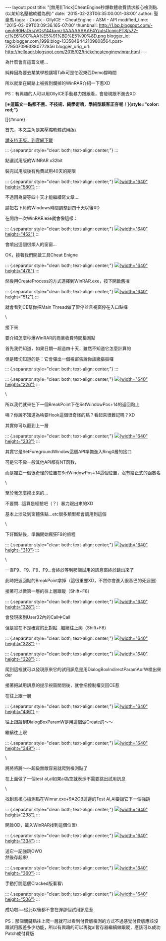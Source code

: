 \-\-- layout: post title:
\"\[無用\]\[Trick\]CheatEngine秒爆軟體收費請求核心檢測點.(以某知名壓縮軟體為例)\"
date: \'2015-02-23T06:35:00.001-08:00\' author: 聖豪馬 tags: - Crack -
OllyICE - CheatEngine - ASM - API modified\_time:
\'2015-03-09T03:09:36.165-07:00\' thumbnail:
http://1.bp.blogspot.com/-oeuhB0HaDrs/VOsY44kxmzI/AAAAAAAAF4Y/utsOcmjcPT8/s72-c/%E6%9C%AA%E5%91%BD%E5%90%8D.png
blogger\_id:
tag:blogger.com,1999:blog-1335849442109808564.post-7795070993880772856
blogger\_orig\_url:
http://helloadr.blogspot.com/2015/02/trickcheatenginewinrar.html \-\--

<div>

為什麼會有這篇文呢\...

</div>

<div>

純粹因為要去某某學校講場Talk可是怕沒東西Demo撐時間

</div>

<div>

所以就拿在網路上被拆到爛掉的WinRAR介紹一下惹XD

</div>

<div>

PS：有興趣的人可以用OllyICE手動暴力跟跟看，會發現跟不進去XD

</div>

<div>

**[※這篇文一點都不黑、不技術、純學術唷，學術型駭客正夯呢！]{style="color: red;"}**

</div>

<div>

[]{#more}

</div>

首先，本文主角是某壓縮軟體試用版\

<div>

[請支持正版，到官網下載](http://www.rar.com.tw/download.html)

</div>

::: {.separator style="clear: both; text-align: center;"}
:::

<div>

點選試用版的WINRAR x32bit

</div>

<div>

裝完試用版後有免費試用40天的期限

</div>

::: {.separator style="clear: both; text-align: center;"}
[![](http://1.bp.blogspot.com/-oeuhB0HaDrs/VOsY44kxmzI/AAAAAAAAF4Y/utsOcmjcPT8/s1600/%E6%9C%AA%E5%91%BD%E5%90%8D.png){width="640"
height="580"}](http://1.bp.blogspot.com/-oeuhB0HaDrs/VOsY44kxmzI/AAAAAAAAF4Y/utsOcmjcPT8/s1600/%E6%9C%AA%E5%91%BD%E5%90%8D.png)
:::

<div>

不過因為要等四十天才能繼續寫文章\....

</div>

<div>

請把右下角的Windows時間調整到四十天以後XD

</div>

<div>

在開啟一次WinRAR.exe就會像這樣：

</div>

::: {.separator style="clear: both; text-align: center;"}
[![](http://4.bp.blogspot.com/-cI0FmLbIcGM/VOsZtG7XlpI/AAAAAAAAF4g/Oxa_aiDJG4A/s1600/%E6%9C%AA%E5%91%BD%E5%90%8D.png){width="640"
height="452"}](http://4.bp.blogspot.com/-cI0FmLbIcGM/VOsZtG7XlpI/AAAAAAAAF4g/Oxa_aiDJG4A/s1600/%E6%9C%AA%E5%91%BD%E5%90%8D.png)
:::

<div>

會噴出這個很煩人的窗窗\...

</div>

<div>

OK，接著我們開啟工具Cheat Enigne

</div>

::: {.separator style="clear: both; text-align: center;"}
[![](http://1.bp.blogspot.com/-MzTeKN3n4V0/VOsaut8LZSI/AAAAAAAAF4o/vEtJfx6U_6k/s1600/%E6%9C%AA%E5%91%BD%E5%90%8D.png){width="640"
height="478"}](http://1.bp.blogspot.com/-MzTeKN3n4V0/VOsaut8LZSI/AAAAAAAAF4o/vEtJfx6U_6k/s1600/%E6%9C%AA%E5%91%BD%E5%90%8D.png)
:::

<div>

然後用CreateProcess的方式選擇到WinRAR.exe，按下開啟舊擋

</div>

::: {.separator style="clear: both; text-align: center;"}
[![](http://3.bp.blogspot.com/-AioKG2B0JU8/VOsbDADysZI/AAAAAAAAF4w/Yvv6gkemqJw/s1600/%E6%9C%AA%E5%91%BD%E5%90%8D.png){width="640"
height="512"}](http://3.bp.blogspot.com/-AioKG2B0JU8/VOsbDADysZI/AAAAAAAAF4w/Yvv6gkemqJw/s1600/%E6%9C%AA%E5%91%BD%E5%90%8D.png)
:::

<div>

就會看到CE幫你把Main Thread做了暫停並且視窗停在入口點囉

</div>

<div>

\

</div>

<div>

接下來

</div>

<div>

要介紹怎麼秒爆WinRAR的商業收費時間檢測點

</div>

<div>

首先我們知道，如果日期一超過四十天，雖然不知道它怎麼計算的

</div>

<div>

但是確切知道的是：它會彈出一個視窗告訴你該繳摳摳囉

</div>

::: {.separator style="clear: both; text-align: center;"}
:::

::: {.separator style="clear: both; text-align: center;"}
[![](http://2.bp.blogspot.com/-ynQL0GrTzg0/VOsy1SswUDI/AAAAAAAAF58/90z5eIXTC0o/s1600/%E6%9C%AA%E5%91%BD%E5%90%8D.png){width="640"
height="226"}](http://2.bp.blogspot.com/-ynQL0GrTzg0/VOsy1SswUDI/AAAAAAAAF58/90z5eIXTC0o/s1600/%E6%9C%AA%E5%91%BD%E5%90%8D.png)
:::

<div>

\

</div>

<div>

所以我們就來在下一個BreakPoint下在SetWindowPos+14的返回點上

</div>

<div>

咦？你說不知道為啥要Hook這個很奇怪的點？看起來很難記嗎？XD

</div>

<div>

其實你可以翻到上一層

</div>

::: {.separator style="clear: both; text-align: center;"}
[![](http://3.bp.blogspot.com/-07dxJCof4uw/VOszXB7OzBI/AAAAAAAAF6E/Pc526e-QeNg/s1600/%E6%9C%AA%E5%91%BD%E5%90%8D.png){width="640"
height="233"}](http://3.bp.blogspot.com/-07dxJCof4uw/VOszXB7OzBI/AAAAAAAAF6E/Pc526e-QeNg/s1600/%E6%9C%AA%E5%91%BD%E5%90%8D.png)
:::

<div>

其實它是SetForegroundWindow這個API準備進入Ring0層的接口

</div>

<div>

可是它不像一般其他API都有NT函數，

</div>

<div>

而是獨立一個很奇怪的位置在SetWindowPos+14這個位置，沒有給正式的函數名

</div>

<div>

\

</div>

<div>

至於我怎麼撈出來的\...

</div>

<div>

不要問\...這算是經驗吧（？）暴力跟出來的XD

</div>

<div>

基本上涉及到窗體焦點\...etc很多類型都會調用到這個

</div>

<div>

\

</div>

<div>

下好斷點後，準備開始瘋狂F9的旅程

</div>

::: {.separator style="clear: both; text-align: center;"}
[![](http://2.bp.blogspot.com/-bIGNqjcsftk/VOs1AHic7zI/AAAAAAAAF6Q/E66nf-NPUBM/s1600/%E6%9C%AA%E5%91%BD%E5%90%8D.png){width="640"
height="310"}](http://2.bp.blogspot.com/-bIGNqjcsftk/VOs1AHic7zI/AAAAAAAAF6Q/E66nf-NPUBM/s1600/%E6%9C%AA%E5%91%BD%E5%90%8D.png)
:::

<div>

\

</div>

<div>

一直F9、F9、F9、F9\...會終於等到那個試用的訊息窗終於跳出來了

</div>

<div>

此時把返回點的BreakPoint拿掉（這很重要XD，不然你會進入很基巴的死迴圈）

</div>

<div>

接著可以做第一層的往上層跟蹤（Shift+F8）

</div>

::: {.separator style="clear: both; text-align: center;"}
[![](http://1.bp.blogspot.com/-a4hDr7-5nZ4/VOs1kw_wzmI/AAAAAAAAF6Y/5_hq5yFQMGM/s1600/%E6%9C%AA%E5%91%BD%E5%90%8D.png){width="640"
height="328"}](http://1.bp.blogspot.com/-a4hDr7-5nZ4/VOs1kw_wzmI/AAAAAAAAF6Y/5_hq5yFQMGM/s1600/%E6%9C%AA%E5%91%BD%E5%90%8D.png)
:::

<div>

會發現來到User32內的Call中Call

</div>

<div>

但是實在不是確實的比對點\...繼續往上爬（Shift+F8）

</div>

::: {.separator style="clear: both; text-align: center;"}
[![](http://4.bp.blogspot.com/-PjyCVDibPc4/VOs1-bqNglI/AAAAAAAAF6g/PKUrGkVyT9s/s1600/%E6%9C%AA%E5%91%BD%E5%90%8D.png){width="640"
height="328"}](http://4.bp.blogspot.com/-PjyCVDibPc4/VOs1-bqNglI/AAAAAAAAF6g/PKUrGkVyT9s/s1600/%E6%9C%AA%E5%91%BD%E5%90%8D.png)
:::

::: {.separator style="clear: both; text-align: center;"}
[![](http://1.bp.blogspot.com/-pvAxJ2nlTh4/VOs2OVXm-vI/AAAAAAAAF6o/5jPRp0VDKI4/s1600/%E6%9C%AA%E5%91%BD%E5%90%8D.png){width="640"
height="328"}](http://1.bp.blogspot.com/-pvAxJ2nlTh4/VOs2OVXm-vI/AAAAAAAAF6o/5jPRp0VDKI4/s1600/%E6%9C%AA%E5%91%BD%E5%90%8D.png)
:::

<div>

爬到這裡就可以發現原來它的試用訊息是用DialogBoxIndirectParamAorW噴出來der

</div>

<div>

接著把試用訊息的提示視窗關閉後，就會把控制權交回CE惹

</div>

<div>

在往上跟一層

</div>

::: {.separator style="clear: both; text-align: center;"}
[![](http://4.bp.blogspot.com/-brVIVOJRT1M/VOs2yB9-ZyI/AAAAAAAAF6w/pX6w-f9IWCM/s1600/%E6%9C%AA%E5%91%BD%E5%90%8D.png){width="640"
height="436"}](http://4.bp.blogspot.com/-brVIVOJRT1M/VOs2yB9-ZyI/AAAAAAAAF6w/pX6w-f9IWCM/s1600/%E6%9C%AA%E5%91%BD%E5%90%8D.png)
:::

<div>

往上跟蹤到DialogBoxParamW是用這個做Create的～～

</div>

<div>

繼續往上跟

</div>

::: {.separator style="clear: both; text-align: center;"}
[![](http://4.bp.blogspot.com/-gH0ucnOHvjE/VOs3IlIQF_I/AAAAAAAAF64/MDBdW0WHHjM/s1600/%E6%9C%AA%E5%91%BD%E5%90%8D.png){width="640"
height="348"}](http://4.bp.blogspot.com/-gH0ucnOHvjE/VOs3IlIQF_I/AAAAAAAAF64/MDBdW0WHHjM/s1600/%E6%9C%AA%E5%91%BD%E5%90%8D.png)
:::

<div>

\

</div>

<div>

將將將將～～超級無敵容易就爬到檢測點了

</div>

<div>

在上面做了一個test al,al如果al為空就表示不需要跳出試用訊息

</div>

<div>

\

</div>

<div>

找到惹核心檢測點在Winrar.exe+9A2CB這邊的Test Al,Al要讓它下一個強跳

</div>

<div>

::: {.separator style="clear: both; text-align: center;"}
[![](http://3.bp.blogspot.com/-usgI85xu1gI/VOs5mVOdcFI/AAAAAAAAF7E/ppcBnZp9hD4/s1600/%E6%9C%AA%E5%91%BD%E5%90%8D.png){width="640"
height="298"}](http://3.bp.blogspot.com/-usgI85xu1gI/VOs5mVOdcFI/AAAAAAAAF7E/ppcBnZp9hD4/s1600/%E6%9C%AA%E5%91%BD%E5%90%8D.png)
:::

開啟OD，載入WinRAR找到這個位置\

::: {.separator style="clear: both; text-align: center;"}
[![](http://1.bp.blogspot.com/-b2wCCb3H-vU/VOs51i_TChI/AAAAAAAAF7M/HyzNaUrnWZk/s1600/%E6%9C%AA%E5%91%BD%E5%90%8D.png){width="640"
height="334"}](http://1.bp.blogspot.com/-b2wCCb3H-vU/VOs51i_TChI/AAAAAAAAF7M/HyzNaUrnWZk/s1600/%E6%9C%AA%E5%91%BD%E5%90%8D.png)
:::

送它一記強跳OWO\
然後存起來\

::: {.separator style="clear: both; text-align: center;"}
[![](http://3.bp.blogspot.com/-_97UgwIXEbk/VOs6D5xX-8I/AAAAAAAAF7U/D8UFkhCgMrM/s1600/%E6%9C%AA%E5%91%BD%E5%90%8D.png){width="640"
height="360"}](http://3.bp.blogspot.com/-_97UgwIXEbk/VOs6D5xX-8I/AAAAAAAAF7U/D8UFkhCgMrM/s1600/%E6%9C%AA%E5%91%BD%E5%90%8D.png)
:::

手動打開這個Cracked版看看\

::: {.separator style="clear: both; text-align: center;"}
[![](http://2.bp.blogspot.com/-RiqDX2bMjQ0/VOs6TWEEA2I/AAAAAAAAF7c/Tfrs67VGUI4/s1600/%E6%9C%AA%E5%91%BD%E5%90%8D.png){width="640"
height="506"}](http://2.bp.blogspot.com/-RiqDX2bMjQ0/VOs6TWEEA2I/AAAAAAAAF7c/Tfrs67VGUI4/s1600/%E6%9C%AA%E5%91%BD%E5%90%8D.png)
:::

成功啦\~\~從此以後都不會在彈那個試用訊息惹\
\
PS：那個關鍵點往上爬一層就可以看到付費版檢測的方式不過感覺付費版應該沒跟試用版差多少功能，所以有興趣的可以再從al暫存器繼續做跟蹤，應該可以成功Patch成付費版

</div>
